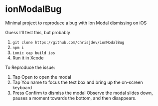 # ionModalBug
Minimal project to reproduce a bug with Ion Modal dismissing on iOS

Guess I'll test this, but probably 
1. `git clone https://github.com/chrisjdev/ionModalBug`
1. `npm i`
1. `ionic cap build ios`
1. Run it in Xcode
   
To Reproduce the issue:
1. Tap Open to open the modal
2. Tap You name to focus the text box and bring up the on-screen keyboard
3. Press Confirm to dismiss the modal
   Observe the modal slides down, pauses a moment towards the bottom, and then disappears.
